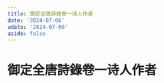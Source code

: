 ```yaml
---
title: 御定全唐詩錄卷一诗人作者
date: '2024-07-06'
udate: '2024-07-06'
aside: false
---
```

# 御定全唐詩錄卷一诗人作者

<AuthorPage :authorMap="authorMap" :chapternum="1" />

<script setup>
const chapter = '卷一';
import authorMap from '/data/qtsl/卷一/author.json'
</script>
